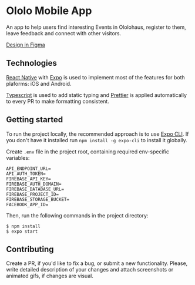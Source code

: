 # Ololo Mobile App

An app to help users find interesting Events in Ololohaus, register to them, leave feedback and connect with other visitors.

[Design in Figma](https://www.figma.com/file/aobEccw8dYCQiFu7SvpoK9/05-%7C-%D0%91%D0%B0%D0%B7%D0%BE%D0%B2%D1%8B%D0%B9-UI-(Ololo-App)?node-id=0%3A1)

## Technologies

[React Native](https://facebook.github.io/react-native/) with [Expo](https://expo.io/) is used to implement most of the features for both plaforms: iOS and Android.

[Typescript](https://www.typescriptlang.org/) is used to add static typing and [Prettier](https://prettier.io/) is applied automatically to every PR  to make formatting consistent.

## Getting started

To run the project locally, the recommended approach is to use [Expo CLI](https://docs.expo.io/versions/latest/workflow/expo-cli/). If you don't have it installed run `npm install -g expo-cli` to install it globally.

Create `.env` file in the project root, containing required env-specific variables:

```
API_ENDPOINT_URL=
API_AUTH_TOKEN=
FIREBASE_API_KEY=
FIREBASE_AUTH_DOMAIN=
FIREBASE_DATABASE_URL=
FIREBASE_PROJECT_ID=
FIREBASE_STORAGE_BUCKET=
FACEBOOK_APP_ID=
```

Then, run the following commands in the project directory:

```
$ npm install
$ expo start
```

## Contributing

Create a PR, if you'd like to fix a bug, or submit a new functionality. Please, write detailed description of your changes and attach screenshots or animated gifs, if changes are visual.
